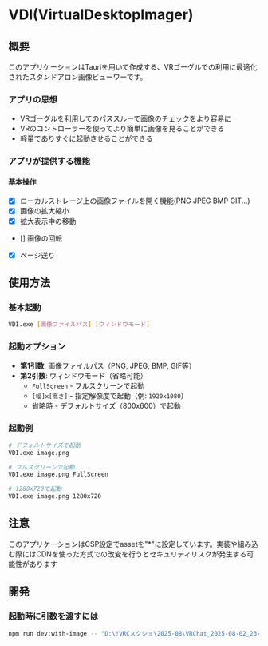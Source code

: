 # VDI(VirtualDesktopImager)

## 概要
このアプリケーションはTauriを用いて作成する、VRゴーグルでの利用に最適化されたスタンドアロン画像ビューワーです。

### アプリの思想
- VRゴーグルを利用してのパススルーで画像のチェックをより容易に
- VRのコントローラーを使ってより簡単に画像を見ることができる
- 軽量でありすぐに起動させることができる

### アプリが提供する機能

#### 基本操作

- [x] ローカルストレージ上の画像ファイルを開く機能(PNG JPEG BMP GIT...)
- [x] 画像の拡大縮小
- [x] 拡大表示中の移動
- [] 画像の回転
- [x] ページ送り


## 使用方法

### 基本起動
```bash
VDI.exe [画像ファイルパス] [ウィンドウモード]
```

### 起動オプション
- **第1引数**: 画像ファイルパス（PNG, JPEG, BMP, GIF等）
- **第2引数**: ウィンドウモード（省略可能）
  - `FullScreen` - フルスクリーンで起動
  - `[幅]x[高さ]` - 指定解像度で起動（例: `1920x1080`）
  - 省略時 - デフォルトサイズ（800x600）で起動

### 起動例
```bash
# デフォルトサイズで起動
VDI.exe image.png

# フルスクリーンで起動
VDI.exe image.png FullScreen

# 1280x720で起動
VDI.exe image.png 1280x720
```

## 注意
このアプリケーションはCSP設定でassetを"*"に設定しています。実装や組み込む際にはCDNを使った方式での改変を行うとセキュリティリスクが発生する可能性があります

## 開発

### 起動時に引数を渡すには
```bash
npm run dev:with-image -- "D:\!VRCスクショ\2025-08\VRChat_2025-08-02_23-19-26.068_3840x2160.png"
```

